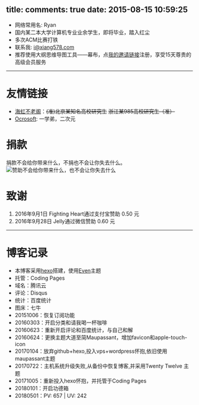 title: 
comments: true
date: 2015-08-15 10:59:25
---

* 网络常用名: Ryan
* 国内某二本大学计算机专业业余学生，即将毕业，踏入红尘
* 多次ACM比赛打铁
* 联系我: i@xiang578.com
* 推荐使用大纲思维导图工具——幕布，点[我的邀请链接](https://mubu.com/inv/47235)注册，享受15天尊贵的高级会员服务

----------

# 友情链接
- [海虹不老阁](http://haihongblog.com/)：~~(准)北京某知名高校研究生~~ ~~浙江某985高校研究生（准）~~
- [Ocrosoft](https://www.ocrosoft.com/): 一学弟，二次元

# 捐款
捐款不会给你带来什么，不捐也不会让你失去什么。
![赞助不会给你带来什么，也不会让你失去什么](http://7xkpe5.com1.z0.glb.clouddn.com/%E6%94%B6%E6%AC%BE%E7%A0%81.jpg)

# 致谢

1. 2016年9月1日 Fighting Heart通过支付宝赞助 0.50 元
2. 2016年9月28日 Jelly通过微信赞助 0.60 元



----------
# 博客记录

- 本博客采用[hexo](https://hexo.io/)搭建，使用[Even](https://github.com/ahonn/hexo-theme-even)主题
- 托管：Coding Pages
- 域名：腾讯云
- 评论：Disqus
- 统计：百度统计
- 图床：七牛 
- 20151006：恢复订阅功能
- 20160303：开启分类和请我喝一杯咖啡
- 20160623：重新开启评论和百度统计，与自己和解
- 20160624：更换主题大道至简Maupassant，增加favicon和apple-touch-icon
- 20170104：放弃github+hexo,投入vps+wordpress怀抱,依旧使用maupassant主题
- 20170722：主机系统升级失败,从备份中恢复博客,并采用Twenty Twelve 主题
- 20171005：重新投入hexo怀抱，并托管于Coding Pages
- 20180101：开启功德箱
- 20180501：PV: 657 | UV: 242


